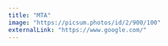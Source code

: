 ```yaml
---
title: "MTA"
image: "https://picsum.photos/id/2/900/100"
externalLink: "https://www.google.com/"
---
```

